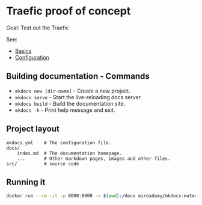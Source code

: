 # Traefic proof of concept

Goal: Test out the Traefic

See:

* [Basics](projectinfo-1.md)
* [Configuration](projectinfo-2.md)


## Building documentation - Commands

* `mkdocs new [dir-name]` - Create a new project.
* `mkdocs serve` - Start the live-reloading docs server.
* `mkdocs build` - Build the documentation site.
* `mkdocs -h` - Print help message and exit.

## Project layout

    mkdocs.yml    # The configuration file.
    docs/
        index.md  # The documentation homepage.
        ...       # Other markdown pages, images and other files.
    src/          # source code

## Running it

```bash
docker run --rm -it -p 8000:8000 -v $(pwd):/docs miroadamy/mkdocs-material
```
